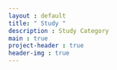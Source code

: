 ```yaml
---
layout : default
title: " Study "
description : Study Category
main : true
project-header : true
header-img : true
---
```

